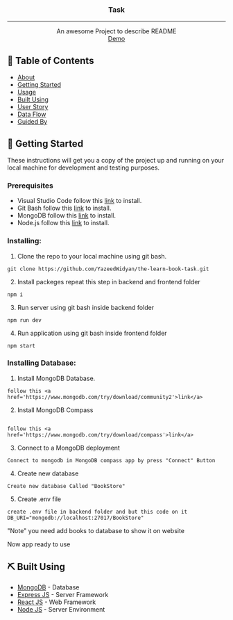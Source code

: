 <p align="center">
<a href="http://localhost:3000" target="_blank" rel="noopener noreferrer">
 </a>
</p>

<h3 align="center">Task
</h3>

---

<p align="center"> An awesome Project to describe README 
    <br> 
<a href=''>Demo</a>
    <br> 
</p>

## 📝 Table of Contents

- [About](#about)
- [Getting Started](#getting_started)
- [Usage](#usage)
- [Built Using](#built_using)
- [User Story](#user_story)
- [Data Flow](#data_flow)
- [Guided By](#guided_by)

## 🏁 Getting Started <a name = "getting_started"></a>

These instructions will get you a copy of the project up and running on your local machine for development and testing purposes.

### Prerequisites

- Visual Studio Code follow this <a href='https://visualstudio.microsoft.com/downloads'>link</a> to install.
- Git Bash follow this <a href='https://git-scm.com/downloads'>link</a> to install.
- MongoDB follow this <a href='https://www.mongodb.com/try/download/community2'>link</a> to install.
- Node.js follow this <a href='https://nodejs.org/en/download'>link</a> to install.

### Installing:

1. Clone the repo to your local machine using git bash.

```
git clone https://github.com/YazeedWidyan/the-learn-book-task.git
```

2. Install packeges repeat this step in backend and frontend folder

```
npm i
```

3. Run server using git bash inside backend folder

```
npm run dev
```

4. Run application using git bash inside frontend folder

```
npm start
```

### Installing Database:

1. Install MongoDB Database.

```
follow this <a href='https://www.mongodb.com/try/download/community2'>link</a>
```

2. Install MongoDB Compass

```

follow this <a href='https://www.mongodb.com/try/download/compass'>link</a>

```

3. Connect to a MongoDB deployment

```
Connect to mongodb in MongoDB compass app by press "Connect" Button
```

4. Create new database

```
Create new database Called "BookStore"
```

5. Create .env file

```
create .env file in backend folder and but this code on it   DB_URI="mongodb://localhost:27017/BookStore"
```

"Note" you need add books to database to show it on website

Now app ready to use

## ⛏️ Built Using <a name = "built_using"></a>

- [MongoDB](https://www.mongodb.com/) - Database
- [Express JS](https://expressjs.com/) - Server Framework
- [React JS](https://reactjs.org/) - Web Framework
- [Node JS](https://nodejs.org/en/) - Server Environment
